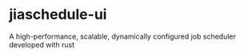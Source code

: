 # jiaschedule-ui

A high-performance, scalable, dynamically configured job scheduler developed with rust
